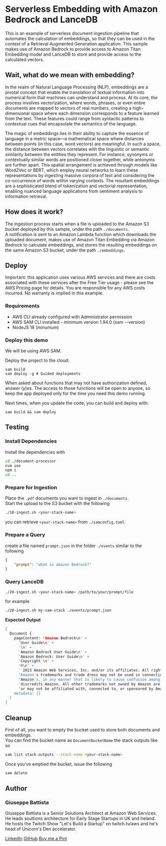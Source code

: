 # Serverless Embedding with Amazon Bedrock and LanceDB

This is an example of serverless document ingestion pipeline that automates the calculation of embeddings, so that they can be used in the context of a Retrieval Augmented Generation application. This sample makes use of Amazon Bedrock to provide access to Amazon Titan Embedding model and LanceDB to store and provide access to the calculated vectors.

## Wait, what do we mean with embedding?

In the realm of Natural Language Processing (NLP), embeddings are a pivotal concept that enable the translation of textual information into numerical form that machines can understand and process. At its core, the process involves vectorization, where words, phrases, or even entire documents are mapped to vectors of real numbers, creating a high-dimensional space where each dimension corresponds to a feature learned from the text. These features could range from syntactic patterns to contextual cues that encapsulate the semantics of the language.

The magic of embeddings lies in their ability to capture the essence of language in a metric space—a mathematical space where distances between points (in this case, word vectors) are meaningful. In such a space, the distance between vectors correlates with the linguistic or semantic similarity between the entities they represent. For instance, synonyms or contextually similar words are positioned closer together, while antonyms are further apart. This spatial arrangement is achieved through models like Word2Vec or BERT, which employ neural networks to learn these representations by ingesting massive corpora of text and considering the co-occurrence of words within varying contexts. The resultant embeddings are a sophisticated blend of tokenization and vectorial representation, enabling nuanced language applications from sentiment analysis to information retrieval.

## How does it work?
The ingestion process starts when a file is uploaded to the Amazon S3 bucket deployed by this sample, under the path `./documents`.  
A notification is sent to an Amazon Lambda function which downloads the uploaded document, makes use of Amazon Titan Embedding via Amazon Bedrock to calculate embeddings, and stores the resulting embeddings on the same Amazon S3 bucket, under the path `./embeddings`. 

## Deploy
Important: this application uses various AWS services and there are costs associated with these services after the Free Tier usage - please see the AWS Pricing page for details. You are responsible for any AWS costs incurred. No warranty is implied in this example.

### Requirements

- AWS CLI already configured with Administrator permission
- AWS SAM CLI installed - minimum version 1.94.0 (sam --version)
- NodeJS 18 (minumum)

### Deploy this demo

We will be using AWS SAM.

Deploy the project to the cloud:

```
sam build
sam deploy -g # Guided deployments
```

When asked about functions that may not have authorization defined, answer (y)es. The access to those functions will be open to anyone, so keep the app deployed only for the time you need this demo running.

Next times, when you update the code, you can build and deploy with:

```
sam build && sam deploy
```

## Testing

### Install Dependencies
Install the dependencies with  
```bash
cd ./document-processor
nvm use
npm i
cd ..
```

### Prepare for Ingestion
Place the `.pdf` documents you want to ingest in `./documents`.  
Start the upload to the S3 bucket with the following  
```bash
./10-ingest.sh <your-stack-name>
```
you can retrieve `<your-stack-name>` from `./samconfig.toml`.  

### Prepare a Query
create a file named `prompt.json` in the folder `./events` similar to the following
```json
{
    "prompt": "what is amazon Bedrock?"
}
```

### Query LanceDB
```bash
./20-ingest.sh <your-stack-name> /path/to/your/prompt/file
```
for example
```bash
./20-ingest.sh my-sam-stack ./events/prompt.json
```

**Expected Output**
```bash
[
  Document {
    pageContent: 'Amazon Bedrock\n' +
      'User Guide\n' +
      '\n' +
      'Amazon Bedrock User Guide\n' +
      'Amazon Bedrock: User Guide\n' +
      'Copyright \n' +
      '©\n' +
      ' 2023 Amazon Web Services, Inc. and/or its affiliates. All rights reserved.\n' +
      "Amazon's trademarks and trade dress may not be used in connection with any product or service that is not \n" +
      "Amazon's, in any manner that is likely to cause confusion among customers, or in any manner that disparages or \n" +
      'discredits Amazon. All other trademarks not owned by Amazon are the property of their respective owners, who may \n' +
      'or may not be affiliated with, connected to, or sponsored by Amazon.',
    metadata: {}
  }
]
```

## Cleanup
First of all, you want to empty the bucket used to store both documents and embeddings.  
You can find the bucket name as `DocumentBucketName` the stack outputs like so
```bash
sam list stack-outputs --stack-name <your-stack-name>
```

Once you've emptied the bucket, issue the following
```bash
sam delete
```

## Author
### Giuseppe Battista
Giuseppe Battista is a Senior Solutions Architect at Amazon Web Services. He leads soultions architecture for Early Stage Startups in UK and Ireland. He hosts the Twitch Show \"Let's Build a Startup\" on twitch.tv/aws and he's head of Unicorn's Den accelerator.  

[LinkedIn](https://www.linkedin.com/in/giusedroid/)
[GitHub](https://github.com/giusedroid)
[Buy me a Pint](https://monzo.me/giusebattista?amount=7)